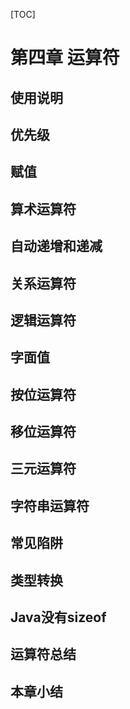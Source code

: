 [TOC]

<!-- Operators -->
# 第四章 运算符



<!-- Using-Java-Operators -->
## 使用说明


<!-- Precedence -->
## 优先级


<!-- Assignment -->
## 赋值


<!-- Mathematical Operators -->
## 算术运算符


<!-- Auto-Increment-and-Decrement -->
## 自动递增和递减


<!-- Relational-Operators -->
## 关系运算符


<!-- Logical-Operators -->
## 逻辑运算符


<!-- Literals -->
## 字面值


<!-- Bitwise-Operators -->
## 按位运算符


<!-- Shift Operators -->
## 移位运算符


<!-- Ternary-if-else-Operator -->
## 三元运算符


<!-- String-Operator-+-and-+= -->
## 字符串运算符


<!-- Common-Pitfalls-When-Using-Operators -->
## 常见陷阱


<!-- Casting-Operators -->
## 类型转换


<!-- Java-Has-No-sizeof -->
## Java没有sizeof


<!-- A-Compendium-of-Operators -->
## 运算符总结


<!-- Summary -->
## 本章小结


<!-- 分页 -->
<div style="page-break-after: always;"></div>